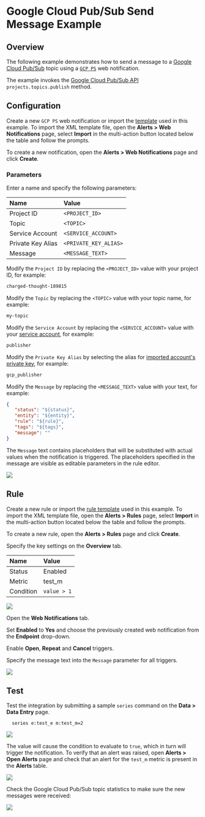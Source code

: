 # Google Cloud Pub/Sub Send Message Example

## Overview

The following example demonstrates how to send a message to a [Google Cloud Pub/Sub](https://cloud.google.com/pubsub/docs/reference/rest/v1/projects.topics/publish) topic using a [`GCP PS`](gcp-ps.md) web notification.

The example invokes the [Google Cloud Pub/Sub API](https://cloud.google.com/pubsub/docs/reference/rest/v1/projects.topics/publish) `projects.topics.publish` method.

## Configuration

Create a new `GCP PS` web notification or import the [template](resources/gcp-ps-notification.xml) used in this example. To import the XML template file, open the **Alerts > Web Notifications** page, select **Import** in the multi-action button located below the table and follow the prompts.

To create a new notification, open the **Alerts > Web Notifications** page and click **Create**.

### Parameters

Enter a name and specify the following parameters:

| **Name** | **Value** |
| :--- | :--- |
| Project ID | `<PROJECT_ID>` |
| Topic | `<TOPIC>` |
| Service Account | `<SERVICE_ACCOUNT>` |
| Private Key Alias | `<PRIVATE_KEY_ALIAS>` |
| Message | `<MESSAGE_TEXT>`|

Modify the `Project ID` by replacing the `<PROJECT_ID>` value with your project ID, for example:

```txt
charged-thought-189815
```

Modify the `Topic` by replacing the `<TOPIC>` value with your topic name, for example:

```txt
my-topic
```

Modify the `Service Account` by replacing the `<SERVICE_ACCOUNT>` value with your [service account](gcp-service-account-key.md#create-service-account), for example:

```txt
publisher
```

Modify the `Private Key Alias` by selecting the alias for [imported account's private key](gcp-service-account-key.md#import-accounts-private-key), for example:

```txt
gcp_publisher
```

Modify the `Message` by replacing the `<MESSAGE_TEXT>` value with your text, for example:

```json
{
   "status": "${status}",
   "entity": "${entity}",
   "rule": "${rule}",
   "tags": "${tags}",
   "message": ""
}
```

The `Message` text contains placeholders that will be substituted with actual values when the notification is triggered. The placeholders specified in the message are visible as editable parameters in the rule editor.

![](./images/gcp_ps_message_notification_config.png)

## Rule

Create a new rule or import the [rule template](resources/azure-sb-message-rule.xml) used in this example. To import the XML template file, open the **Alerts > Rules** page, select **Import** in the multi-action button located below the table and follow the prompts.

To create a new rule, open the **Alerts > Rules** page and click **Create**.

Specify the key settings on the **Overview** tab.

| **Name** | **Value** |
| :-------- | :---- |
| Status | Enabled |
| Metric | test_m |
| Condition | `value > 1` |

![](./images/rule_overview.png)

Open the **Web Notifications** tab.

Set **Enabled** to **Yes** and choose the previously created web notification from the **Endpoint** drop-down.

Enable **Open**, **Repeat** and **Cancel** triggers.

Specify the message text into the `Message` parameter for all triggers.

![](./images/gcp_ps_message_rule_notification.png)

## Test

Test the integration by submitting a sample `series` command on the **Data > Data Entry** page.

```ls
  series e:test_e m:test_m=2
```

![](./images/rule_test_commands.png)

The value will cause the condition to evaluate to `true`, which in turn will trigger the notification.
To verify that an alert was raised, open **Alerts > Open Alerts** page and check that an alert for the `test_m` metric is present in the **Alerts** table.

![](./images/gcp_ps_message_alert_open.png)

Check the Google Cloud Pub/Sub topic statistics to make sure the new messages were received:

![](./images/gcp_ps_message_test.png)
